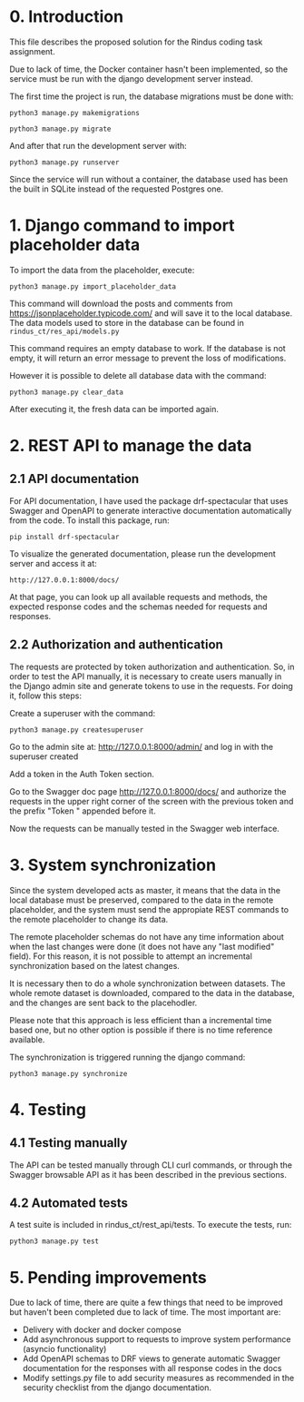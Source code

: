 # 0. Introduction

This file describes the proposed solution for the Rindus coding task assignment.

Due to lack of time, the Docker container hasn't been implemented, so the service must be run with the django development server instead.

The first time the project is run, the database migrations must be done with:

`python3 manage.py makemigrations`

`python3 manage.py migrate`

And after that run the development server with:

`python3 manage.py runserver`

Since the service will run without a container, the database used has been the built in SQLite instead of the requested Postgres one.

# 1. Django command to import placeholder data

To import the data from the placeholder, execute:

`python3 manage.py import_placeholder_data`

This command will download the posts and comments from https://jsonplaceholder.typicode.com/ and will save it to the local database. The data models used to store in the database can be found in `rindus_ct/res_api/models.py`

This command requires an empty database to work. If the database is not empty, it will return an error message to prevent the loss of modifications.

However it is possible to delete all database data with the command:

`python3 manage.py clear_data`

After executing it, the fresh data can be imported again.


# 2. REST API to manage the data

## 2.1 API documentation

For API documentation, I have used the package drf-spectacular that uses Swagger and OpenAPI to generate interactive documentation automatically from the code. To install this package, run:

`pip install drf-spectacular`

To visualize the generated documentation, please run the development server and access it at:

`http://127.0.0.1:8000/docs/`

At that page, you can look up all available requests and methods, the expected response codes and the schemas needed for requests and responses.

## 2.2 Authorization and authentication

The requests are protected by token authorization and authentication. So, in order to test the API manually, it is necessary to create users manually in the Django admin site and generate tokens to use in the requests. For doing it, follow this steps:

Create a superuser with the command:

`python3 manage.py createsuperuser`

Go to the admin site at: http://127.0.0.1:8000/admin/ and log in with the superuser created

Add a token in the Auth Token section.

Go to the Swagger doc page http://127.0.0.1:8000/docs/ and authorize the requests in the upper right corner of the screen with the previous token and the prefix "Token " appended before it.

Now the requests can be manually tested in the Swagger web interface.

# 3. System synchronization

Since the system developed acts as master, it means that the data in the local database must be preserved, compared to the data in the remote placeholder, and the system must send the appropiate REST commands to the remote placeholder to change its data.

The remote placeholder schemas do not have any time information about when the last changes were done (it does not have any "last modified" field). For this reason, it is not possible to attempt an incremental synchronization based on the latest changes.

It is necessary then to do a whole synchronization between datasets. The whole remote dataset is downloaded, compared to the data in the database, and the changes are sent back to the placehodler.

Please note that this approach is less efficient than a incremental time based one, but no other option is possible if there is no time reference available.

The synchronization is triggered running the django command:

`python3 manage.py synchronize`


# 4. Testing

## 4.1 Testing manually

The API can be tested manually through CLI curl commands, or through the Swagger browsable API as it has been described in the previous sections.

## 4.2 Automated tests

A test suite is included in rindus_ct/rest_api/tests. To execute the tests, run:

`python3 manage.py test`


# 5. Pending improvements

Due to lack of time, there are quite a few things that need to be improved but haven't been completed due to lack of time. The most important are:

- Delivery with docker and docker compose
- Add asynchronous support to requests to improve system performance (asyncio functionality)
- Add OpenAPI schemas to DRF views to generate automatic Swagger documentation for the responses with all response codes in the docs
- Modify settings.py file to add security measures as recommended in the security checklist from the django documentation.


